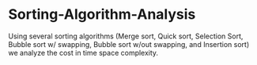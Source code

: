 # Sorting-Algorithm-Analysis
Using several sorting algorithms (Merge sort, Quick sort, Selection Sort, Bubble sort w/ swapping, Bubble sort w/out swapping, and Insertion sort) we analyze the cost in time space complexity.
